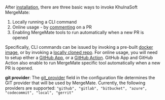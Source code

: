 
After [installation](https://khulnasoft.github.io/Docs-MergeMate/installation/), there are three basic ways to invoke KhulnaSoft MergeMate:

1. Locally running a CLI command
2. Online usage - by [commenting](https://github.com/Khulnasoft/mergemate/pull/229#issuecomment-1695021901) on a PR
3. Enabling MergeMate tools to run automatically when a new PR is opened


Specifically, CLI commands can be issued by invoking a pre-built [docker image](https://khulnasoft.github.io/Docs-MergeMate/installation/#run-from-source), or by invoking a [locally cloned repo](https://khulnasoft.github.io/Docs-MergeMate/installation/#locally).
For online usage, you will need to setup either a [GitHub App](https://khulnasoft.github.io/Docs-MergeMate/installation/#run-as-a-github-app), or a [GitHub Action](https://khulnasoft.github.io/Docs-MergeMate/installation/#run-as-a-github-action).
GitHub App and GitHub Action also enable to run MergeMate specific tool automatically when a new PR is opened.


**git provider**: The [git_provider](https://github.com/Khulnasoft/mergemate/blob/main/mergemate/settings/configuration.toml#L4) field in the configuration file determines the GIT provider that will be used by MergeMate. Currently, the following providers are supported:
`
"github", "gitlab", "bitbucket", "azure", "codecommit", "local", "gerrit"
`

